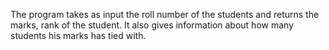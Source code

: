 The program takes as input the roll number of the students and returns the marks, rank of the student. It also gives information about how many students his marks has tied with.
